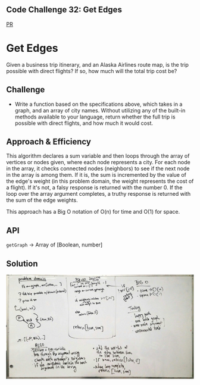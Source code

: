 ## Code Challenge 32: Get Edges
[PR](https://github.com/charmedsatyr-401-advanced-javascript/data-structures-and-algorithms/pull/23)

# Get Edges
Given a business trip itinerary, and an Alaska Airlines route map, is the trip possible with direct flights? If so, how much will the total trip cost be?

## Challenge
* Write a function based on the specifications above, which takes in a graph, and an array of city names. Without utilizing any of the built-in methods available to your language, return whether the full trip is possible with direct flights, and how much it would cost.

## Approach & Efficiency
This algorithm declares a sum variable and then loops through the array of vertices or nodes given, where each node represents a city. For each node in the array, it checks connected nodes (neighbors) to see if the next node in the array is among them. If it is, the sum is incremented by the value of the edge's weight (in this problem domain, the weight represents the cost of a flight). If it's not, a falsy response is returned with the number 0. If the loop over the array argument completes, a truthy response is returned with the sum of the edge weights.

This approach has a Big O notation of O(n) for time and O(1) for space.

## API
`getGraph` -> Array of [Boolean, number]

## Solution
![whiteboard](../../assets/get-edges.jpg)
